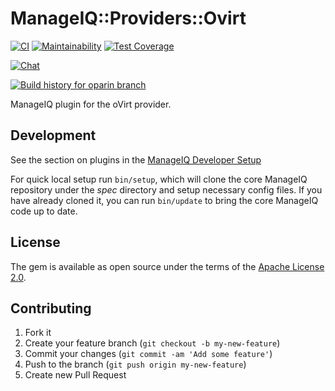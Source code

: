 # ManageIQ::Providers::Ovirt

[![CI](https://github.com/ManageIQ/manageiq-providers-ovirt/actions/workflows/ci.yaml/badge.svg?branch=oparin)](https://github.com/ManageIQ/manageiq-providers-ovirt/actions/workflows/ci.yaml)
[![Maintainability](https://api.codeclimate.com/v1/badges/adb159273f2c5ba5c9b3/maintainability)](https://codeclimate.com/github/ManageIQ/manageiq-providers-ovirt/maintainability)
[![Test Coverage](https://api.codeclimate.com/v1/badges/adb159273f2c5ba5c9b3/test_coverage)](https://codeclimate.com/github/ManageIQ/manageiq-providers-ovirt/test_coverage)

[![Chat](https://badges.gitter.im/Join%20Chat.svg)](https://gitter.im/ManageIQ/manageiq-providers-ovirt?utm_source=badge&utm_medium=badge&utm_campaign=pr-badge&utm_content=badge)

[![Build history for oparin branch](https://buildstats.info/github/chart/ManageIQ/manageiq-providers-ovirt?branch=oparin&buildCount=50&includeBuildsFromPullRequest=false&showstats=false)](https://github.com/ManageIQ/manageiq-providers-ovirt/actions?query=branch%3Amaster)

ManageIQ plugin for the oVirt provider.

## Development

See the section on plugins in the [ManageIQ Developer Setup](http://manageiq.org/docs/guides/developer_setup/plugins)

For quick local setup run `bin/setup`, which will clone the core ManageIQ repository under the *spec* directory and setup necessary config files. If you have already cloned it, you can run `bin/update` to bring the core ManageIQ code up to date.

## License

The gem is available as open source under the terms of the [Apache License 2.0](http://www.apache.org/licenses/LICENSE-2.0).

## Contributing

1. Fork it
2. Create your feature branch (`git checkout -b my-new-feature`)
3. Commit your changes (`git commit -am 'Add some feature'`)
4. Push to the branch (`git push origin my-new-feature`)
5. Create new Pull Request
